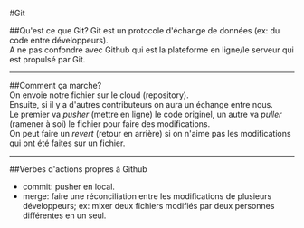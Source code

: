 
#Git

##Qu'est ce que Git?
Git est un protocole d'échange de données (ex: du code entre développeurs).  
A ne pas confondre avec Github qui est la plateforme en ligne/le serveur qui est propulsé par Git.

---

##Comment ça marche?  
On envoie notre fichier sur le cloud (repository).  
Ensuite, si il y a d'autres contributeurs on aura un échange entre nous.   
Le premier va *pusher* (mettre en ligne) le code originel, un autre va *puller* (ramener à soi) le fichier pour faire des modifications.  
On peut faire un *revert* (retour en arrière) si on n'aime pas les modifications qui ont été faites sur un fichier.

---

##Verbes d'actions propres à Github  
* commit: pusher en local.
* merge: faire une réconciliation entre les modifications de plusieurs développeurs; ex: mixer deux fichiers modifiés par 
deux personnes différentes en un seul.




  